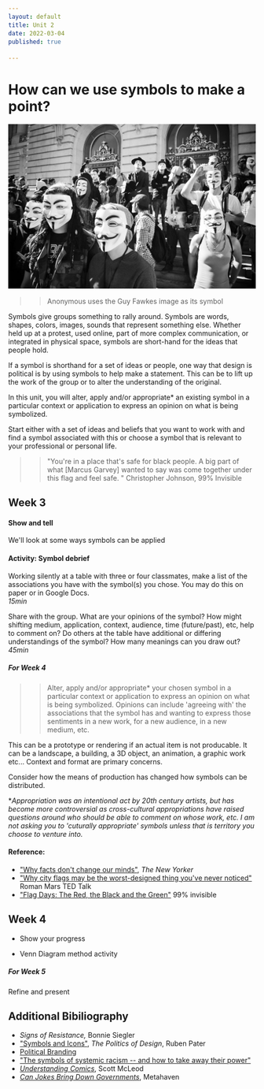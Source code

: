 ```yaml
---
layout: default
title: Unit 2
date: 2022-03-04
published: true

---
```


# How can we use symbols to make a point?


![Anonymous](/img/anon.jpg)
>>Anonymous uses the Guy Fawkes image as its symbol



Symbols give groups something to rally around. Symbols are words, shapes, colors, images, sounds that represent something else. Whether held up at a protest, used online, part of more complex communication, or integrated in physical space, symbols are short-hand for the ideas that people hold.  

If a symbol is shorthand for a set of ideas or people, one way that design is political is by using symbols to help make a statement. This can be to lift up the work of the group or to alter the understanding of the original. 

In this unit, you will alter, apply and/or appropriate* an existing symbol in a particular context or application to express an opinion on what is being symbolized.

Start either with a set of ideas and beliefs that you want to work with and find a symbol associated with this or choose a symbol that is relevant to your professional or personal life.

>>"You're in a place that's safe for black people. A big part of what [Marcus Garvey] wanted to say was come together under this flag and feel safe. " Christopher Johnson, 99% Invisible



## Week 3

#### Show and tell

We'll look at some ways symbols can be applied 

#### Activity: Symbol debrief

Working silently at a table with three or four classmates, make a list of the associations you have with the symbol(s) you chose. You may do this on paper or in Google Docs.<br>
*15min*

Share with the group. What are your opinions of the symbol? How might shifting medium, application, context, audience, time (future/past), etc, help to comment on?
Do others at the table have additional or differing understandings of the symbol? How many meanings can you draw out? <br>
*45min*


##### For Week 4

>>Alter, apply and/or appropriate* your chosen symbol in a particular context or application to express an opinion on what is being symbolized. Opinions can include 'agreeing with' the associations that the symbol has and wanting to express those sentiments in a new work, for a new audience, in a new medium, etc.

This can be a prototype or rendering if an actual item is not producable. It can be a landscape, a building, a 3D object, an animation, a graphic work etc... Context and format are primary concerns.

Consider how the means of production has changed how symbols can be distributed.

**Appropriation was an intentional act by 20th century artists, but has become more controversial as cross-cultural appropriations have raised questions around who should be able to comment on whose work, etc. I am not asking you to 'cuturally appropriate' symbols unless that is territory you choose to venture into.*



#### Reference:

* ["Why facts don't change our minds"](https://www.newyorker.com/magazine/2017/02/27/why-facts-dont-change-our-minds?utm_source=pocket-newtab), *The New Yorker*
* ["Why city flags may be the worst-designed thing you've never noticed"](https://www.youtube.com/watch?v=pnv5iKB2hl4&ab_channel=TED) Roman Mars TED Talk
* ["Flag Days: The Red, the Black and the Green"](https://99percentinvisible.org/episode/flag-days-the-red-the-black-the-green/) 99% invisible


<div id="week4"></div>

## Week 4

- Show your progress 

- Venn Diagram method activity

<div id="week5"></div>

##### For Week 5

Refine and present 


## Additional Bibiliography

* *Signs of Resistance,* Bonnie Siegler
* ["Symbols and Icons"](), *The Politics of Design*, Ruben Pater
* [Political Branding](https://www.nytimes.com/2019/06/24/style/democratic-debate-candidates-image.html)
* ["The symbols of systemic racism -- and how to take away their power"](https://www.ted.com/talks/paul_rucker_the_symbols_of_systemic_racism_and_how_to_take_away_their_power#t-400123)
* *[Understanding Comics](https://drive.google.com/file/d/10XUR5d5wVGGlUUwjlNTbmczmXl2zME05/view?usp=sharing)*, Scott McLeod
* *[Can Jokes Bring Down Governments](http://theorytuesdays.com/wp-content/uploads/2016/12/Can-Jokes-Bring-Down-Governments-Metahaven.pdf)*, Metahaven